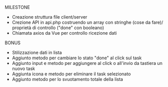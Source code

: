 MILESTONE

-  Creazione struttura file client/server
-  Crezione API in api.php costruendo un array con stringhe (cose da fare)/ proprietà di controllo ("done" con booleano)
-  Chiamata axios da Vue per controllo ricezione dati

BONUS

-  Stilizzazione dati in lista
-  Aggiunto metodo per cambiare lo stato "done" al click sul task
-  Aggiunto input e metodo per aggiungere al click o all'invio da tastiera un nuovo task
-  Aggiunta icona e metodo per eliminare il task selezionato
-  Aggiunto metodo per lo svuotamento totale della lista
